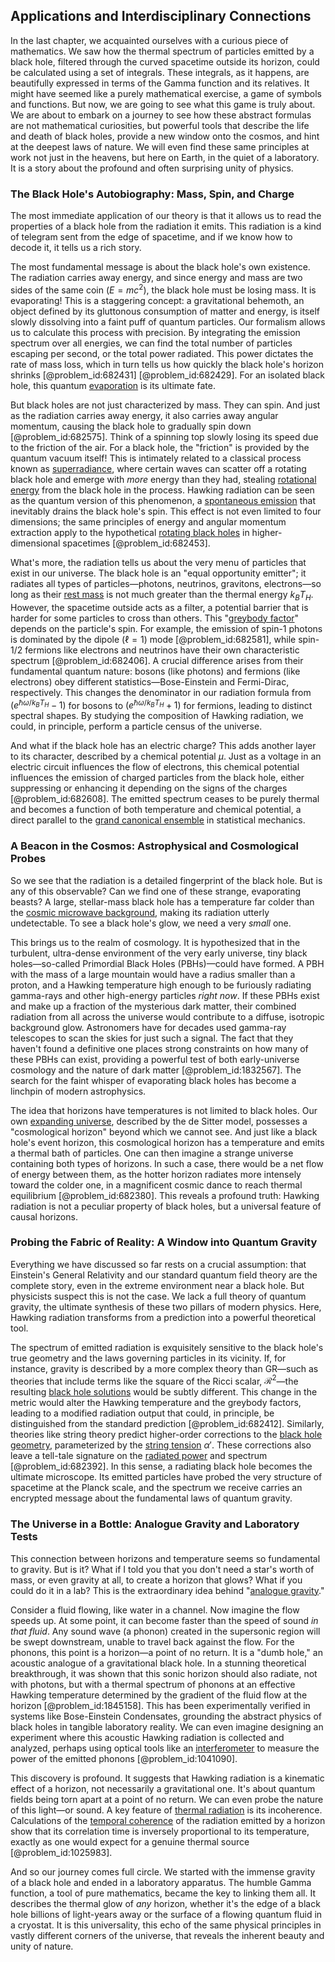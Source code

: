 ## Applications and Interdisciplinary Connections

In the last chapter, we acquainted ourselves with a curious piece of mathematics. We saw how the thermal spectrum of particles emitted by a black hole, filtered through the curved spacetime outside its horizon, could be calculated using a set of integrals. These integrals, as it happens, are beautifully expressed in terms of the Gamma function and its relatives. It might have seemed like a purely mathematical exercise, a game of symbols and functions. But now, we are going to see what this game is truly about. We are about to embark on a journey to see how these abstract formulas are not mathematical curiosities, but powerful tools that describe the life and death of black holes, provide a new window onto the cosmos, and hint at the deepest laws of nature. We will even find these same principles at work not just in the heavens, but here on Earth, in the quiet of a laboratory. It is a story about the profound and often surprising unity of physics.

### The Black Hole's Autobiography: Mass, Spin, and Charge

The most immediate application of our theory is that it allows us to read the properties of a black hole from the radiation it emits. This radiation is a kind of telegram sent from the edge of spacetime, and if we know how to decode it, it tells us a rich story.

The most fundamental message is about the black hole's own existence. The radiation carries away energy, and since energy and mass are two sides of the same coin ($E = mc^2$), the black hole must be losing mass. It is evaporating! This is a staggering concept: a gravitational behemoth, an object defined by its gluttonous consumption of matter and energy, is itself slowly dissolving into a faint puff of quantum particles. Our formalism allows us to calculate this process with precision. By integrating the emission spectrum over all energies, we can find the total number of particles escaping per second, or the total power radiated. This power dictates the rate of mass loss, which in turn tells us how quickly the black hole's horizon shrinks [@problem_id:682431] [@problem_id:682429]. For an isolated black hole, this quantum [evaporation](@article_id:136770) is its ultimate fate.

But black holes are not just characterized by mass. They can spin. And just as the radiation carries away energy, it also carries away angular momentum, causing the black hole to gradually spin down [@problem_id:682575]. Think of a spinning top slowly losing its speed due to the friction of the air. For a black hole, the "friction" is provided by the quantum vacuum itself! This is intimately related to a classical process known as [superradiance](@article_id:149005), where certain waves can scatter off a rotating black hole and emerge with *more* energy than they had, stealing [rotational energy](@article_id:160168) from the black hole in the process. Hawking radiation can be seen as the quantum version of this phenomenon, a [spontaneous emission](@article_id:139538) that inevitably drains the black hole's spin. This effect is not even limited to four dimensions; the same principles of energy and angular momentum extraction apply to the hypothetical [rotating black holes](@article_id:157311) in higher-dimensional spacetimes [@problem_id:682453].

What's more, the radiation tells us about the very menu of particles that exist in our universe. The black hole is an "equal opportunity emitter"; it radiates all types of particles—photons, neutrinos, gravitons, electrons—so long as their [rest mass](@article_id:263607) is not much greater than the thermal energy $k_B T_H$. However, the spacetime outside acts as a filter, a potential barrier that is harder for some particles to cross than others. This "[greybody factor](@article_id:189003)" depends on the particle's spin. For example, the emission of spin-1 photons is dominated by the dipole ($\ell=1$) mode [@problem_id:682581], while spin-1/2 fermions like electrons and neutrinos have their own characteristic spectrum [@problem_id:682406]. A crucial difference arises from their fundamental quantum nature: bosons (like photons) and fermions (like electrons) obey different statistics—Bose-Einstein and Fermi-Dirac, respectively. This changes the denominator in our radiation formula from $(e^{\hbar\omega/k_B T_H} - 1)$ for bosons to $(e^{\hbar\omega/k_B T_H} + 1)$ for fermions, leading to distinct spectral shapes. By studying the composition of Hawking radiation, we could, in principle, perform a particle census of the universe.

And what if the black hole has an electric charge? This adds another layer to its character, described by a chemical potential $\mu$. Just as a voltage in an electric circuit influences the flow of electrons, this chemical potential influences the emission of charged particles from the black hole, either suppressing or enhancing it depending on the signs of the charges [@problem_id:682608]. The emitted spectrum ceases to be purely thermal and becomes a function of both temperature and chemical potential, a direct parallel to the [grand canonical ensemble](@article_id:141068) in statistical mechanics.

### A Beacon in the Cosmos: Astrophysical and Cosmological Probes

So we see that the radiation is a detailed fingerprint of the black hole. But is any of this observable? Can we find one of these strange, evaporating beasts? A large, stellar-mass black hole has a temperature far colder than the [cosmic microwave background](@article_id:146020), making its radiation utterly undetectable. To see a black hole's glow, we need a very *small* one.

This brings us to the realm of cosmology. It is hypothesized that in the turbulent, ultra-dense environment of the very early universe, tiny black holes—so-called Primordial Black Holes (PBHs)—could have formed. A PBH with the mass of a large mountain would have a radius smaller than a proton, and a Hawking temperature high enough to be furiously radiating gamma-rays and other high-energy particles *right now*. If these PBHs exist and make up a fraction of the mysterious dark matter, their combined radiation from all across the universe would contribute to a diffuse, isotropic background glow. Astronomers have for decades used gamma-ray telescopes to scan the skies for just such a signal. The fact that they haven't found a definitive one places strong constraints on how many of these PBHs can exist, providing a powerful test of both early-universe cosmology and the nature of dark matter [@problem_id:1832567]. The search for the faint whisper of evaporating black holes has become a linchpin of modern astrophysics.

The idea that horizons have temperatures is not limited to black holes. Our own [expanding universe](@article_id:160948), described by the de Sitter model, possesses a "cosmological horizon" beyond which we cannot see. And just like a black hole's event horizon, this cosmological horizon has a temperature and emits a thermal bath of particles. One can then imagine a strange universe containing both types of horizons. In such a case, there would be a net flow of energy between them, as the hotter horizon radiates more intensely toward the colder one, in a magnificent cosmic dance to reach thermal equilibrium [@problem_id:682380]. This reveals a profound truth: Hawking radiation is not a peculiar property of black holes, but a universal feature of causal horizons.

### Probing the Fabric of Reality: A Window into Quantum Gravity

Everything we have discussed so far rests on a crucial assumption: that Einstein's General Relativity and our standard quantum field theory are the complete story, even in the extreme environment near a black hole. But physicists suspect this is not the case. We lack a full theory of quantum gravity, the ultimate synthesis of these two pillars of modern physics. Here, Hawking radiation transforms from a prediction into a powerful theoretical tool.

The spectrum of emitted radiation is exquisitely sensitive to the black hole's true geometry and the laws governing particles in its vicinity. If, for instance, gravity is described by a more complex theory than GR—such as theories that include terms like the square of the Ricci scalar, $\mathcal{R}^2$—the resulting [black hole solutions](@article_id:186733) would be subtly different. This change in the metric would alter the Hawking temperature and the greybody factors, leading to a modified radiation output that could, in principle, be distinguished from the standard prediction [@problem_id:682412]. Similarly, theories like string theory predict higher-order corrections to the [black hole geometry](@article_id:157692), parameterized by the [string tension](@article_id:140830) $\alpha'$. These corrections also leave a tell-tale signature on the [radiated power](@article_id:273759) and spectrum [@problem_id:682392]. In this sense, a radiating black hole becomes the ultimate microscope. Its emitted particles have probed the very structure of spacetime at the Planck scale, and the spectrum we receive carries an encrypted message about the fundamental laws of quantum gravity.

### The Universe in a Bottle: Analogue Gravity and Laboratory Tests

This connection between horizons and temperature seems so fundamental to gravity. But is it? What if I told you that you don't need a star's worth of mass, or even gravity at all, to create a horizon that glows? What if you could do it in a lab? This is the extraordinary idea behind "[analogue gravity](@article_id:144376)."

Consider a fluid flowing, like water in a channel. Now imagine the flow speeds up. At some point, it can become faster than the speed of sound *in that fluid*. Any sound wave (a phonon) created in the supersonic region will be swept downstream, unable to travel back against the flow. For the phonons, this point is a horizon—a point of no return. It is a "dumb hole," an acoustic analogue of a gravitational black hole. In a stunning theoretical breakthrough, it was shown that this sonic horizon should also radiate, not with photons, but with a thermal spectrum of phonons at an effective Hawking temperature determined by the gradient of the fluid flow at the horizon [@problem_id:1845158]. This has been experimentally verified in systems like Bose-Einstein Condensates, grounding the abstract physics of black holes in tangible laboratory reality. We can even imagine designing an experiment where this acoustic Hawking radiation is collected and analyzed, perhaps using optical tools like an [interferometer](@article_id:261290) to measure the power of the emitted phonons [@problem_id:1041090].

This discovery is profound. It suggests that Hawking radiation is a kinematic effect of a horizon, not necessarily a gravitational one. It's about quantum fields being torn apart at a point of no return. We can even probe the nature of this light—or sound. A key feature of [thermal radiation](@article_id:144608) is its incoherence. Calculations of the [temporal coherence](@article_id:176607) of the radiation emitted by a horizon show that its correlation time is inversely proportional to its temperature, exactly as one would expect for a genuine thermal source [@problem_id:1025983].

And so our journey comes full circle. We started with the immense gravity of a black hole and ended in a laboratory apparatus. The humble Gamma function, a tool of pure mathematics, became the key to linking them all. It describes the thermal glow of *any* horizon, whether it's the edge of a black hole billions of light-years away or the surface of a flowing quantum fluid in a cryostat. It is this universality, this echo of the same physical principles in vastly different corners of the universe, that reveals the inherent beauty and unity of nature.